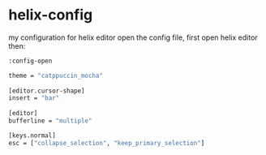 # helix-config
my configuration for helix editor
open the config file, first open helix editor then:
```sh
:config-open
```

```bash
theme = "catppuccin_mocha"
    
[editor.cursor-shape]
insert = "bar"
    
[editor]
bufferline = "multiple"

[keys.normal]
esc = ["collapse_selection", "keep_primary_selection"]
    
```

